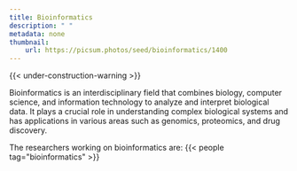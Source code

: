 ```yaml
---
title: Bioinformatics
description: " "
metadata: none
thumbnail: 
    url: https://picsum.photos/seed/bioinformatics/1400
---
```


{{< under-construction-warning >}}

Bioinformatics is an interdisciplinary field that combines biology, computer science, and information technology to analyze and interpret biological data. It plays a crucial role in understanding complex biological systems and has applications in various areas such as genomics, proteomics, and drug discovery.

The researchers working on bioinformatics are:
{{< people tag="bioinformatics" >}}
